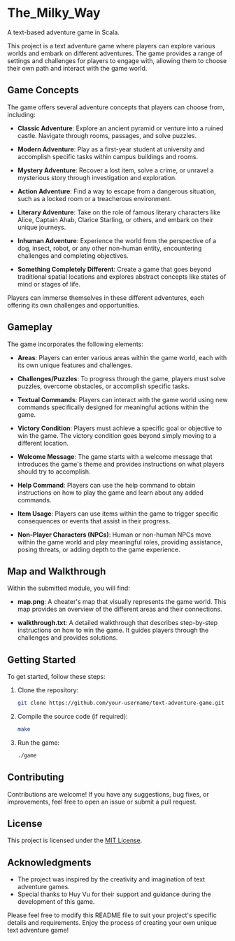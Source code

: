 # The_Milky_Way
A text-based adventure game in Scala.

This project is a text adventure game where players can explore various worlds and embark on different adventures. The game provides a range of settings and challenges for players to engage with, allowing them to choose their own path and interact with the game world.

## Game Concepts

The game offers several adventure concepts that players can choose from, including:

- **Classic Adventure**: Explore an ancient pyramid or venture into a ruined castle. Navigate through rooms, passages, and solve puzzles.

- **Modern Adventure**: Play as a first-year student at university and accomplish specific tasks within campus buildings and rooms.

- **Mystery Adventure**: Recover a lost item, solve a crime, or unravel a mysterious story through investigation and exploration.

- **Action Adventure**: Find a way to escape from a dangerous situation, such as a locked room or a treacherous environment.

- **Literary Adventure**: Take on the role of famous literary characters like Alice, Captain Ahab, Clarice Starling, or others, and embark on their unique journeys.

- **Inhuman Adventure**: Experience the world from the perspective of a dog, insect, robot, or any other non-human entity, encountering challenges and completing objectives.

- **Something Completely Different**: Create a game that goes beyond traditional spatial locations and explores abstract concepts like states of mind or stages of life.

Players can immerse themselves in these different adventures, each offering its own challenges and opportunities.

## Gameplay

The game incorporates the following elements:

- **Areas**: Players can enter various areas within the game world, each with its own unique features and challenges.

- **Challenges/Puzzles**: To progress through the game, players must solve puzzles, overcome obstacles, or accomplish specific tasks.

- **Textual Commands**: Players can interact with the game world using new commands specifically designed for meaningful actions within the game.

- **Victory Condition**: Players must achieve a specific goal or objective to win the game. The victory condition goes beyond simply moving to a different location.

- **Welcome Message**: The game starts with a welcome message that introduces the game's theme and provides instructions on what players should try to accomplish.

- **Help Command**: Players can use the help command to obtain instructions on how to play the game and learn about any added commands.

- **Item Usage**: Players can use items within the game to trigger specific consequences or events that assist in their progress.

- **Non-Player Characters (NPCs)**: Human or non-human NPCs move within the game world and play meaningful roles, providing assistance, posing threats, or adding depth to the game experience.

## Map and Walkthrough

Within the submitted module, you will find:

- **map.png**: A cheater's map that visually represents the game world. This map provides an overview of the different areas and their connections.

- **walkthrough.txt**: A detailed walkthrough that describes step-by-step instructions on how to win the game. It guides players through the challenges and provides solutions.

## Getting Started

To get started, follow these steps:

1. Clone the repository:

   ```bash
   git clone https://github.com/your-username/text-adventure-game.git
   ```

2. Compile the source code (if required):

   ```bash
   make
   ```

3. Run the game:

   ```bash
   ./game
   ```

## Contributing

Contributions are welcome! If you have any suggestions, bug fixes, or improvements, feel free to open an issue or submit a pull request.

## License

This project is licensed under the [MIT License](LICENSE).

## Acknowledgments

- The project was inspired by the creativity and imagination of text adventure games.
- Special thanks to Huy Vu for their support and guidance during the development of this game.



Please feel free to modify this README file to suit your project's specific details and requirements. Enjoy the process of creating your own unique text adventure game!
